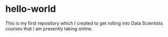 # hello-world
This is my first repository which I created to get  rolling into Data Scientists courses that I am presently taking online.
